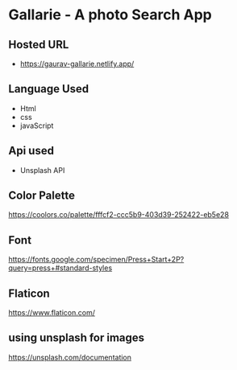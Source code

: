 
# Gallarie - A photo Search App

## Hosted URL 
- https://gaurav-gallarie.netlify.app/

## Language Used

- Html
- css
- javaScript

## Api used
- Unsplash API


## Color Palette
https://coolors.co/palette/fffcf2-ccc5b9-403d39-252422-eb5e28
## Font
https://fonts.google.com/specimen/Press+Start+2P?query=press+#standard-styles


## Flaticon
 
 https://www.flaticon.com/


 ## using unsplash for images

 https://unsplash.com/documentation